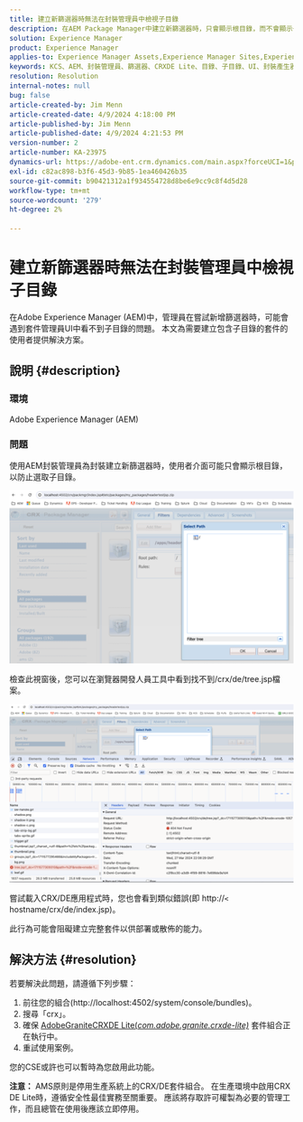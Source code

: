 ```yaml
---
title: 建立新篩選器時無法在封裝管理員中檢視子目錄
description: 在AEM Package Manager中建立新篩選器時，只會顯示根目錄，而不會顯示子目錄。
solution: Experience Manager
product: Experience Manager
applies-to: Experience Manager Assets,Experience Manager Sites,Experience Manager 6.5,Experience Manager
keywords: KCS、AEM、封裝管理員、篩選器、CRXDE Lite、目錄、子目錄、UI、封裝產生器、Adobe Experience Manager、疑難排解
resolution: Resolution
internal-notes: null
bug: false
article-created-by: Jim Menn
article-created-date: 4/9/2024 4:18:00 PM
article-published-by: Jim Menn
article-published-date: 4/9/2024 4:21:53 PM
version-number: 2
article-number: KA-23975
dynamics-url: https://adobe-ent.crm.dynamics.com/main.aspx?forceUCI=1&pagetype=entityrecord&etn=knowledgearticle&id=76df0bb7-8cf6-ee11-a1fe-6045bd006268
exl-id: c82ac898-b3f6-45d3-9b85-1ea460426b35
source-git-commit: b90421312a1f934554728d8be6e9cc9c8f4d5d28
workflow-type: tm+mt
source-wordcount: '279'
ht-degree: 2%

---
```


# 建立新篩選器時無法在封裝管理員中檢視子目錄


在Adobe Experience Manager (AEM)中，管理員在嘗試新增篩選器時，可能會遇到套件管理員UI中看不到子目錄的問題。 本文為需要建立包含子目錄的套件的使用者提供解決方案。

## 說明 {#description}


### 環境

Adobe Experience Manager (AEM)

### 問題

使用AEM封裝管理員為封裝建立新篩選器時，使用者介面可能只會顯示根目錄，以防止選取子目錄。

![](assets/___78df0bb7-8cf6-ee11-a1fe-6045bd006268___.png)

檢查此視窗後，您可以在瀏覽器開發人員工具中看到找不到/crx/de/tree.jsp檔案。

![](assets/___7cdf0bb7-8cf6-ee11-a1fe-6045bd006268___.png)

嘗試載入CRX/DE應用程式時，您也會看到類似錯誤(即 http://`<` hostname/crx/de/index.jsp)。

此行為可能會阻礙建立完整套件以供部署或散佈的能力。


## 解決方法 {#resolution}


若要解決此問題，請遵循下列步驟：

1. 前往您的組合(http://localhost:4502/system/console/bundles)。
2. 搜尋「crx」。
3. 確保 [AdobeGraniteCRXDE Lite(*com.adobe.granite.crxde-lite)*](http://localhost:4502/system/console/bundles/241) 套件組合正在執行中。
4. 重試使用案例。


您的CSE或許也可以暫時為您啟用此功能。

<b>注意：</b> AMS原則是停用生產系統上的CRX/DE套件組合。 在生產環境中啟用CRX DE Lite時，遵循安全性最佳實務至關重要。 應該將存取許可權製為必要的管理工作，而且總管在使用後應該立即停用。
